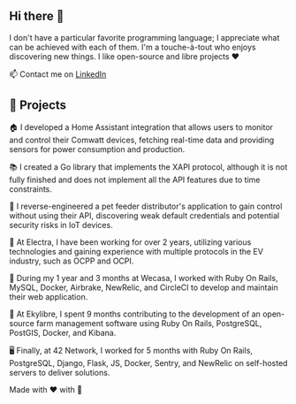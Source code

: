 ## Hi there 👋

I don't have a particular favorite programming language; I appreciate what can be achieved with each of them. I'm a touche-à-tout who enjoys discovering new things.
I like open-source and libre projects ❤️

📫 Contact me on [LinkedIn](https://www.linkedin.com/in/mat%C3%A9o-g-19a8ab171/)

## 🚀 Projects 
🏠 I developed a Home Assistant integration that allows users to monitor and control their Comwatt devices, fetching real-time data and providing sensors for power consumption and production. 

📚 I created a Go library that implements the XAPI protocol, although it is not fully finished and does not implement all the API features due to time constraints. 

🐾 I reverse-engineered a pet feeder distributor's application to gain control without using their API, discovering weak default credentials and potential security risks in IoT devices. 

🔌 At Electra, I have been working for over 2 years, utilizing various technologies and gaining experience with multiple protocols in the EV industry, such as OCPP and OCPI. 

💅 During my 1 year and 3 months at Wecasa, I worked with Ruby On Rails, MySQL, Docker, Airbrake, NewRelic, and CircleCI to develop and maintain their web application. 

🌾 At Ekylibre, I spent 9 months contributing to the development of an open-source farm management software using Ruby On Rails, PostgreSQL, PostGIS, Docker, and Kibana. 

🖥️ Finally, at 42 Network, I worked for 5 months with Ruby On Rails, PostgreSQL, Django, Flask, JS, Docker, Sentry, and NewRelic on self-hosted servers to deliver solutions. 

Made with ❤️ with 🤖
